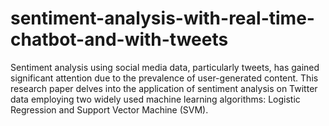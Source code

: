 # sentiment-analysis-with-real-time-chatbot-and-with-tweets
Sentiment analysis using social media data, particularly tweets, has gained significant attention due to the prevalence of user-generated content. This research paper delves into the application of sentiment analysis on Twitter data employing two widely used machine learning algorithms: Logistic Regression and Support Vector Machine (SVM).

